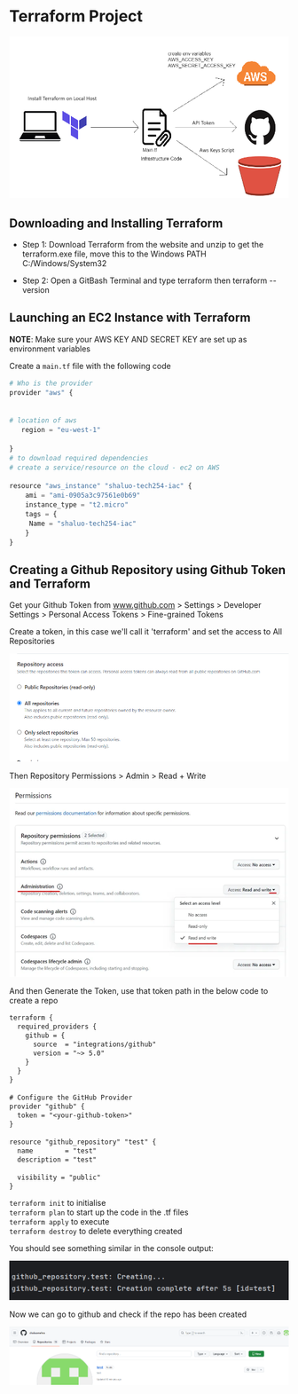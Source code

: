 # Terraform Project

![diagram.png](images%2Fdiagram.png)


## Downloading and Installing Terraform

- Step 1: Download Terraform from the website and unzip to get the terraform.exe file, move this to the Windows PATH C:/Windows/System32 

- Step 2: Open a GitBash Terminal and type terraform then terraform --version


## Launching an EC2 Instance with Terraform

**NOTE**: Make sure your AWS KEY AND SECRET KEY are set up as environment variables

Create a `main.tf` file with the following code

```python
# Who is the provider
provider "aws" {


# location of aws
   region = "eu-west-1"

}
# to download required dependencies
# create a service/resource on the cloud - ec2 on AWS

resource "aws_instance" "shaluo-tech254-iac" {
    ami = "ami-0905a3c97561e0b69"
    instance_type = "t2.micro"
    tags = {
     Name = "shaluo-tech254-iac"
    }
}
```

## Creating a Github Repository using Github Token and Terraform

Get your Github Token from www.github.com > Settings > Developer Settings > Personal Access Tokens > Fine-grained Tokens

Create a token, in this case we'll call it 'terraform' and set the access to All Repositories

![Screenshot 2024-02-13 104616.png](images%2FScreenshot%202024-02-13%20104616.png)

Then Repository Permissions > Admin > Read + Write

![Screenshot 2024-02-13 104952.png](images%2FScreenshot%202024-02-13%20104952.png)

And then Generate the Token, use that token path in the below code to create a repo
```
terraform {
  required_providers {
    github = {
      source  = "integrations/github"
      version = "~> 5.0"
    }
  }
}

# Configure the GitHub Provider
provider "github" {
  token = "<your-github-token>"
}

resource "github_repository" "test" {
  name        = "test"
  description = "test"

  visibility = "public"
}
```


`terraform init` to initialise <br>
`terraform plan` to start up the code in the .tf files <br>
`terraform apply` to execute <br>
`terraform destroy` to delete everything created

You should see something similar in the console output: 

![Screenshot 2024-02-13 105432.png](images%2FScreenshot%202024-02-13%20105432.png)

Now we can go to github and check if the repo has been created

![Screenshot 2024-02-13 105646.png](images%2FScreenshot%202024-02-13%20105646.png)






